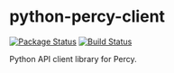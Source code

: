 # python-percy-client

[![Package Status](https://img.shields.io/pypi/v/percy.svg)](https://pypi.python.org/pypi/percy)
[![Build Status](https://travis-ci.org/percy/python-percy-client.svg?branch=master)](https://travis-ci.org/percy/python-percy-client)

Python API client library for Percy.
